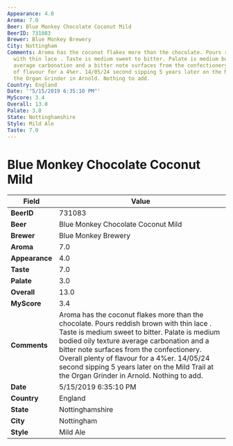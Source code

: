 ```yaml
---
Appearance: 4.0
Aroma: 7.0
Beer: Blue Monkey Chocolate Coconut Mild
BeerID: 731083
Brewer: Blue Monkey Brewery
City: Nottingham
Comments: Aroma has the coconut flakes more than the chocolate. Pours reddish brown
  with thin lace . Taste is medium sweet to bitter. Palate is medium bodied oily texture
  average carbonation and a bitter note surfaces from the confectionery. Overall plenty
  of flavour for a 4%er. 14/05/24 second sipping 5 years later on the Mild Trail at
  the Organ Grinder in Arnold. Nothing to add.
Country: England
Date: '"5/15/2019 6:35:10 PM"'
MyScore: 3.4
Overall: 13.0
Palate: 3.0
State: Nottinghamshire
Style: Mild Ale
Taste: 7.0
---
```


# Blue Monkey Chocolate Coconut Mild

| Field         | Value |
|---------------|-------|
| **BeerID** | 731083 |
| **Beer** | Blue Monkey Chocolate Coconut Mild |
| **Brewer** | Blue Monkey Brewery |
| **Aroma** | 7.0 |
| **Appearance** | 4.0 |
| **Taste** | 7.0 |
| **Palate** | 3.0 |
| **Overall** | 13.0 |
| **MyScore** | 3.4 |
| **Comments** | Aroma has the coconut flakes more than the chocolate. Pours reddish brown with thin lace . Taste is medium sweet to bitter. Palate is medium bodied oily texture average carbonation and a bitter note surfaces from the confectionery. Overall plenty of flavour for a 4%er. 14/05/24 second sipping 5 years later on the Mild Trail at the Organ Grinder in Arnold. Nothing to add. |
| **Date** | 5/15/2019 6:35:10 PM |
| **Country** | England |
| **State** | Nottinghamshire |
| **City** | Nottingham |
| **Style** | Mild Ale |
